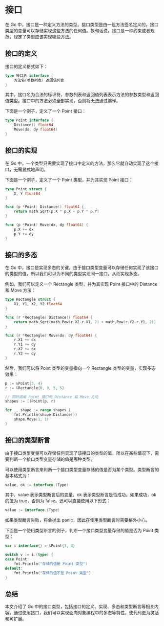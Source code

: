 # 接口

在 Go 中，接口是一种定义方法的类型。接口类型是由一组方法签名定义的，接口类型的变量可以存储实现这些方法的任何值。换句话说，接口是一种约束或者规范，规定了类型应该实现哪些方法。

## 接口的定义

接口的定义格式如下：

```go
type 接口名 interface {
    方法名(参数列表) 返回值列表
}
```

其中，接口名为合法的标识符，参数列表和返回值列表表示方法的参数类型和返回值类型。接口中的方法必须全部实现，否则将无法通过编译。

下面是一个例子，定义了一个 Point 接口：

```go
type Point interface {
    Distance() float64
    Move(dx, dy float64)
}
```

## 接口的实现

在 Go 中，一个类型只需要实现了接口中定义的方法，那么它就自动实现了这个接口，无需显式地声明。

下面是一个例子，定义了一个 Point 类型，并为其实现 Point 接口：

```go
type Point struct {
    X, Y float64
}

func (p *Point) Distance() float64 {
    return math.Sqrt(p.X * p.X + p.Y * p.Y)
}

func (p *Point) Move(dx, dy float64) {
    p.X += dx
    p.Y += dy
}
```

## 接口的多态

在 Go 中，接口是实现多态的关键。由于接口类型变量可以存储任何实现了该接口的类型的值，所以我们可以为不同的类型实现同一接口，从而实现多态。

例如，我们可以定义一个 Rectangle 类型，并为其实现 Point 接口中的 Distance 和 Move 方法：

```go
type Rectangle struct {
    X1, Y1, X2, Y2 float64
}

func (r *Rectangle) Distance() float64 {
    return math.Sqrt(math.Pow(r.X2-r.X1, 2) + math.Pow(r.Y2-r.Y1, 2))
}

func (r *Rectangle) Move(dx, dy float64) {
    r.X1 += dx
    r.Y1 += dy
    r.X2 += dx
    r.Y2 += dy
}
```

然后，我们可以将 Point 类型的变量指向一个 Rectangle 类型的变量，实现多态效果：

```go
p := &Point{3, 4}
r := &Rectangle{0, 0, 5, 5}

// 同时调用 Point 接口的 Distance 和 Move 方法
shapes := []Point{p, r}

for _, shape := range shapes {
    fmt.Println(shape.Distance())
    shape.Move(1, 1)
}
```

## 接口的类型断言

由于接口类型变量可以存储任何实现了该接口的类型的值，所以在某些情况下，需要判断一个接口类型变量存储的值是哪种类型。

可以使用类型断言来判断一个接口类型变量存储的值是否为某个类型。类型断言的基本格式为：

```go
value, ok := interface.(Type)
```

其中，value 表示类型断言后的变量，ok 表示类型断言是否成功。如果成功，ok 的值为 true，否则为 false。还可以直接使用以下形式：

```go
value := interface.(Type)
```

如果类型断言失败，将会抛出 panic，因此在使用类型断言时需要格外小心。

下面是一个使用类型断言的例子，判断一个接口类型变量存储的值是否为 Point 类型：

```go
var i interface{} = &Point{3, 4}

switch v := i.(type) {
case Point:
    fmt.Println("存储的值是 Point 类型")
default:
    fmt.Println("存储的值不是 Point 类型")
}
```

## 总结

本文介绍了 Go 中的接口类型，包括接口的定义、实现、多态和类型断言等相关内容。通过使用接口，我们可以实现面向对象编程中的多态等特性，使代码更为灵活和可扩展。